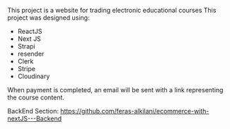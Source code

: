 This project is a website for trading electronic educational courses
This project was designed using:
- ReactJS
- Next JS
- Strapi
- resender
- Clerk
- Stripe
- Cloudinary

When payment is completed, an email will be sent with a link representing the course content.



BackEnd Section: https://github.com/feras-alkilani/ecommerce-with-nextJS---Backend
